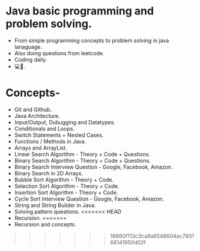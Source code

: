 # Java basic programming and problem solving.
- From simple programming concepts to problem solving in java lanaguage.
- Also doing questions from leetcode.
- Coding daily.
- 💻🔁.

# Concepts-
- Git and Github.
- Java Architecture.
- Input/Output, Dubugging and Datatypes.
- Conditionals and Loops.
- Switch Statements + Nested Cases.
- Functions / Methods in Java.
- Arrays and ArrayList.
- Linear Search Algorithm - Theory + Code + Questions.
- Binary Search Algorithm - Theory + Code + Questions.
- Binary Search Interview Question - Google, Facebook, Amazon.
- Binary Search in 2D Arrays.
- Bubble Sort Algorithm - Theory + Code.
- Selection Sort Algorithm - Theory + Code.
- Insertion Sort Algorithm - Theory + Code.
- Cycle Sort Interview Question - Google, Facebook, Amazon.
- String and String Builder in Java.
- Solving pattern questions.
<<<<<<< HEAD
- Recursion. 
=======
- Recursion and concepts.
>>>>>>> 16660f113c3ca9a8548604ac793168141950d02f
